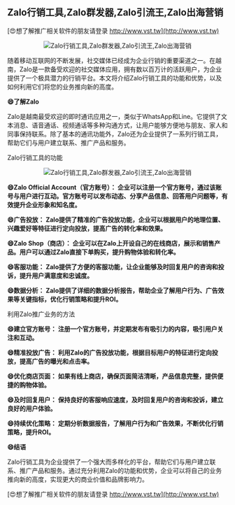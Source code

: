 ## **Zalo行销工具,Zalo群发器,Zalo引流王,Zalo出海营销**

[😍想了解推广相关软件的朋友请登录 http://www.vst.tw](http://www.vst.tw)

 <center><img src="https://vst.tw/MP4/tuiguang/png/1.png" alt="Zalo行销工具,Zalo群发器,Zalo引流王,Zalo出海营销"></center>

随着移动互联网的不断发展，社交媒体已经成为企业行销的重要渠道之一。在越南，Zalo是一款备受欢迎的社交媒体应用，拥有数以百万计的活跃用户，为企业提供了一个极具潜力的行销平台。本文将介绍Zalo行销工具的功能和优势，以及如何利用它们将您的业务推向新的高度。

**😄了解Zalo**

Zalo是越南最受欢迎的即时通讯应用之一，类似于WhatsApp和Line。它提供了文本消息、语音通话、视频通话等多种沟通方式，让用户能够方便地与朋友、家人和同事保持联系。除了基本的通讯功能外，Zalo还为企业提供了一系列行销工具，帮助它们与用户建立联系、推广产品和服务。

Zalo行销工具的功能

 <center><img src="https://vst.tw/MP4/tuiguang/png/1.png" alt="Zalo行销工具,Zalo群发器,Zalo引流王,Zalo出海营销"></center>

**😄Zalo Official Account（官方账号）： 企业可以注册一个官方账号，通过该账号与用户进行互动。官方账号可以发布动态、分享产品信息、回答用户问题等，有效提升企业形象和知名度。**

**😄广告投放： Zalo提供了精准的广告投放功能，企业可以根据用户的地理位置、兴趣爱好等特征进行定向投放，提高广告的转化率和效果。**

**😄Zalo Shop（商店）： 企业可以在Zalo上开设自己的在线商店，展示和销售产品。用户可以通过Zalo直接下单购买，提升购物体验和转化率。**

**😄客服功能： Zalo提供了方便的客服功能，让企业能够及时回复用户的咨询和投诉，提升用户满意度和忠诚度。**

**😄数据分析： Zalo提供了详细的数据分析报告，帮助企业了解用户行为、广告效果等关键指标，优化行销策略和提升ROI。**

利用Zalo推广业务的方法

**😄建立官方账号： 注册一个官方账号，并定期发布有吸引力的内容，吸引用户关注和互动。**

**😄精准投放广告： 利用Zalo的广告投放功能，根据目标用户的特征进行定向投放，提高广告的曝光和点击率。**

**😄优化商店页面： 如果有线上商店，确保页面简洁清晰，产品信息完整，提供便捷的购物体验。**

**😄及时回复用户： 保持良好的客服响应速度，及时回复用户的咨询和投诉，建立良好的用户体验。**

**😄持续优化策略： 定期分析数据报告，了解用户行为和广告效果，不断优化行销策略，提升ROI。**

**😄结语**

Zalo行销工具为企业提供了一个强大而多样化的平台，帮助它们与用户建立联系、推广产品和服务。通过充分利用Zalo的功能和优势，企业可以将自己的业务推向新的高度，实现更大的商业价值和品牌影响力。

[😍想了解推广相关软件的朋友请登录 http://www.vst.tw](http://www.vst.tw)



